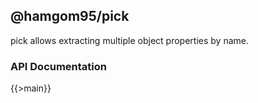 ## @hamgom95/pick

pick allows extracting multiple object properties by name.

### API Documentation

{{>main}}